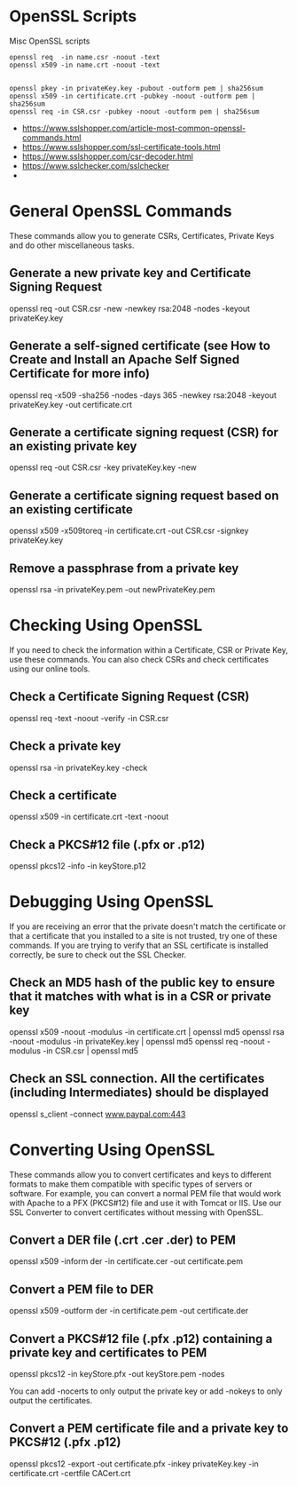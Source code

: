 # OpenSSL Scripts


Misc OpenSSL scripts


```
openssl req  -in name.csr -noout -text
openssl x509 -in name.crt -noout -text


openssl pkey -in privateKey.key -pubout -outform pem | sha256sum
openssl x509 -in certificate.crt -pubkey -noout -outform pem | sha256sum
openssl req -in CSR.csr -pubkey -noout -outform pem | sha256sum
```


* https://www.sslshopper.com/article-most-common-openssl-commands.html
* https://www.sslshopper.com/ssl-certificate-tools.html
* https://www.sslshopper.com/csr-decoder.html
* https://www.sslchecker.com/sslchecker
* 


# General OpenSSL Commands

These commands allow you to generate CSRs, Certificates, Private Keys and do other miscellaneous tasks.

## Generate a new private key and Certificate Signing Request

 openssl req -out CSR.csr -new -newkey rsa:2048 -nodes -keyout privateKey.key

## Generate a self-signed certificate (see How to Create and Install an Apache Self Signed Certificate for more info)

 openssl req -x509 -sha256 -nodes -days 365 -newkey rsa:2048 -keyout privateKey.key -out certificate.crt

## Generate a certificate signing request (CSR) for an existing private key

 openssl req -out CSR.csr -key privateKey.key -new

## Generate a certificate signing request based on an existing certificate

 openssl x509 -x509toreq -in certificate.crt -out CSR.csr -signkey privateKey.key

## Remove a passphrase from a private key

 openssl rsa -in privateKey.pem -out newPrivateKey.pem


# Checking Using OpenSSL

If you need to check the information within a Certificate, CSR or Private Key, use these commands. You can also check CSRs and check certificates using our online tools.

## Check a Certificate Signing Request (CSR)

 openssl req -text -noout -verify -in CSR.csr

## Check a private key

 openssl rsa -in privateKey.key -check

## Check a certificate

 openssl x509 -in certificate.crt -text -noout

## Check a PKCS#12 file (.pfx or .p12)

 openssl pkcs12 -info -in keyStore.p12


# Debugging Using OpenSSL

If you are receiving an error that the private doesn't match the
certificate or that a certificate that you installed to a site is
not trusted, try one of these commands. If you are trying to verify
that an SSL certificate is installed correctly, be sure to check
out the SSL Checker.

## Check an MD5 hash of the public key to ensure that it matches with what is in a CSR or private key

 openssl x509 -noout -modulus -in certificate.crt | openssl md5
 openssl rsa -noout -modulus -in privateKey.key | openssl md5
 openssl req -noout -modulus -in CSR.csr | openssl md5

## Check an SSL connection. All the certificates (including Intermediates) should be displayed

 openssl s_client -connect www.paypal.com:443


# Converting Using OpenSSL

These commands allow you to convert certificates and keys to different
formats to make them compatible with specific types of servers or
software. For example, you can convert a normal PEM file that would
work with Apache to a PFX (PKCS#12) file and use it with Tomcat or
IIS. Use our SSL Converter to convert certificates without messing
with OpenSSL.

## Convert a DER file (.crt .cer .der) to PEM

 openssl x509 -inform der -in certificate.cer -out certificate.pem

## Convert a PEM file to DER

 openssl x509 -outform der -in certificate.pem -out certificate.der

## Convert a PKCS#12 file (.pfx .p12) containing a private key and certificates to PEM

 openssl pkcs12 -in keyStore.pfx -out keyStore.pem -nodes

You can add -nocerts to only output the private key or add -nokeys to only output the certificates.

## Convert a PEM certificate file and a private key to PKCS#12 (.pfx .p12)

 openssl pkcs12 -export -out certificate.pfx -inkey privateKey.key -in certificate.crt -certfile CACert.crt





